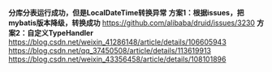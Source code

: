 **分库分表运行成功，但是LocalDateTime转换异常**
**方案1：根据issues，把mybatis版本降级，转换成功**
https://github.com/alibaba/druid/issues/3230
**方案2：自定义TypeHandler**
https://blog.csdn.net/weixin_41286148/article/details/106605943
https://blog.csdn.net/qq_37450508/article/details/113619913
https://blog.csdn.net/weixin_43356458/article/details/108101896